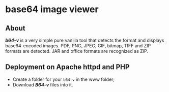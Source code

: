 # base64 image viewer

## About
***b64-v*** is a very simple pure vanilla tool that detects the format and displays base64-encoded images.
PDF, PNG, JPEG, GIF, bitmap, TIFF and ZIP formats are detected. JAR and office formats are recognized as ZIP.

## Deployment on Apache httpd and PHP
- Create a folder for your `b64-v` in the www folder;
- Download ***B64-v*** files into it.
  
